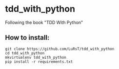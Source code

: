 tdd_with_python
===============

Following the book "TDD With Python"

## How to install:

    git clone https://github.com/LuRsT/tdd_with_python
    cd tdd_with_python
    mkvirtualenv tdd_with_python
    pip install -r requirements.txt
